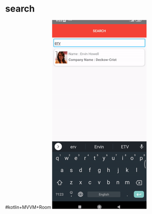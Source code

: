 # search
#kotlin+MVVM+Room
 ![alt-text](https://github.com/ashk1246/search/blob/master/ezgif.com-resize.gif)
